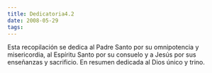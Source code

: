 ```yaml
---
title: Dedicatoria4.2
date: 2008-05-29
tags:
---
```

Esta recopilación se dedica al Padre Santo por su omnipotencia y misericordia, 
al Espíritu Santo por su consuelo y a Jesús por sus enseñanzas y sacrificio.
En resumen dedicada al Dios único y trino.
